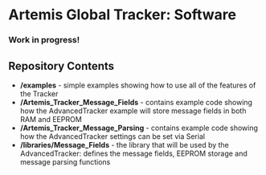 # Artemis Global Tracker: Software

### Work in progress!

## Repository Contents
- **/examples** - simple examples showing how to use all of the features of the Tracker
- **/Artemis_Tracker_Message_Fields** - contains example code showing how the AdvancedTracker example will store message fields in both RAM and EEPROM
- **/Artemis_Tracker_Message_Parsing** - contains example code showing how the AdvancedTracker settings can be set via Serial
- **/libraries/Message_Fields** - the library that will be used by the AdvancedTracker: defines the message fields, EEPROM storage and message parsing functions






